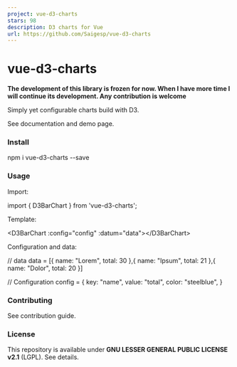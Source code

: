 ```yaml
---
project: vue-d3-charts
stars: 98
description: D3 charts for Vue
url: https://github.com/Saigesp/vue-d3-charts
---
```


vue-d3-charts
=============

**The development of this library is frozen for now. When I have more time I will continue its development. Any contribution is welcome**

Simply yet configurable charts build with D3.

See documentation and demo page.

### Install

npm i vue-d3-charts --save

### Usage

Import:

import { D3BarChart } from 'vue-d3-charts';

Template:

<D3BarChart :config\="config" :datum\="data"\></D3BarChart\>

Configuration and data:

// data
data \= \[{
  name: "Lorem",
  total: 30
},{
  name: "Ipsum",
  total: 21
},{
  name: "Dolor",
  total: 20
}\]

// Configuration
config \= {
  key: "name",
  value: "total",
  color: "steelblue",
}

### Contributing

See contribution guide.

### License

This repository is available under **GNU LESSER GENERAL PUBLIC LICENSE v2.1** (LGPL). See details.
